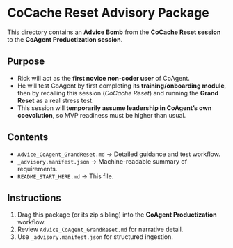 # CoCache Reset Advisory Package

This directory contains an **Advice Bomb** from the **CoCache Reset session** to the **CoAgent Productization session**.

## Purpose
- Rick will act as the **first novice non-coder user** of CoAgent.
- He will test CoAgent by first completing its **training/onboarding module**, then by recalling this session (*CoCache Reset*) and running the **Grand Reset** as a real stress test.
- This session will **temporarily assume leadership in CoAgent’s own coevolution**, so MVP readiness must be higher than usual.

## Contents
- `Advice_CoAgent_GrandReset.md` → Detailed guidance and test workflow.
- `_advisory.manifest.json` → Machine-readable summary of requirements.
- `README_START_HERE.md` → This file.

## Instructions
1. Drag this package (or its zip sibling) into the **CoAgent Productization** workflow.
2. Review `Advice_CoAgent_GrandReset.md` for narrative detail.
3. Use `_advisory.manifest.json` for structured ingestion.

